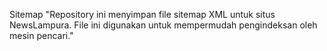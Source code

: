 Sitemap
"Repository ini menyimpan file sitemap XML untuk situs NewsLampura. File ini digunakan untuk mempermudah pengindeksan oleh mesin pencari."
